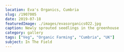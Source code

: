 ```yaml
---
location: Eva's Organics, Cumbria
slug: /1907005
date: 2019-07-18
featuredImage: ./images/evasorganics022.jpg
caption: Newly sprouted seedlings in the greenhouse
category: gallery
tags: ["Veg", "Organic Farming", "Cumbria", "UK"]
subject: In The Field
---
```

